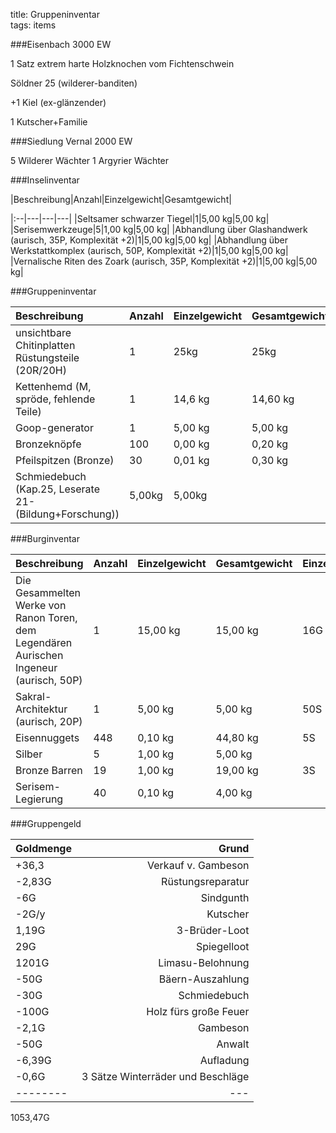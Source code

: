 title: Gruppeninventar  
tags: items  

###Eisenbach 3000 EW

1 Satz extrem harte Holzknochen vom Fichtenschwein  

Söldner 25 (wilderer-banditen)

+1 Kiel (ex-glänzender)

1 Kutscher+Familie

###Siedlung Vernal 2000 EW

5 Wilderer Wächter
1 Argyrier Wächter

###Inselinventar

|Beschreibung|Anzahl|Einzelgewicht|Gesamtgewicht|

|:--|---|---|---|
|Seltsamer schwarzer Tiegel|1|5,00 kg|5,00 kg|
|Serisemwerkzeuge|5|1,00 kg|5,00 kg|
|Abhandlung über Glashandwerk (aurisch, 35P,  Komplexität +2)|1|5,00 kg|5,00 kg|
|Abhandlung über Werkstattkomplex (aurisch, 50P, Komplexität +2)|1|5,00 kg|5,00 kg|
|Vernalische Riten des Zoark (aurisch, 35P, Komplexität +2)|1|5,00 kg|5,00 kg|

###Gruppeninventar

|Beschreibung|Anzahl|Einzelgewicht|Gesamtgewicht|
|:--|---|---|---|
|unsichtbare Chitinplatten Rüstungsteile (20R/20H)|1|25kg|25kg|
|Kettenhemd (M, spröde, fehlende Teile)|1|14,6 kg|14,60 kg|
|Goop-generator|1|5,00 kg|5,00 kg|				
|Bronzeknöpfe|100|0,00 kg|0,20 kg|
|Pfeilspitzen (Bronze)|30|0,01 kg|0,30 kg|
|Schmiedebuch (Kap.25, Leserate 21-(Bildung+Forschung))|5,00kg|5,00kg|

###Burginventar

|Beschreibung|Anzahl|Einzelgewicht|Gesamtgewicht|Einzelwert|
|:--|---|---|---|---|
|Die Gesammelten Werke von Ranon Toren, dem Legendären Aurischen Ingeneur (aurisch, 50P)|1|15,00 kg|15,00 kg|16G 20S|
|Sakral-Architektur (aurisch, 20P)|1|5,00 kg|5,00 kg|50S|
|Eisennuggets|448|0,10 kg|44,80 kg|5S|
|Silber|5|1,00 kg|5,00 kg||
|Bronze Barren|19|1,00 kg|19,00 kg|3S|
|Serisem-Legierung|40|0,10 kg|4,00 kg|

###Gruppengeld

|Goldmenge|Grund|
|:--|---:|
|+36,3|Verkauf v. Gambeson|
|-2,83G|Rüstungsreparatur|
|-6G|Sindgunth|
|-2G/y|Kutscher|
|1,19G|3-Brüder-Loot|
|29G|Spiegelloot|
|1201G|Limasu-Belohnung|
|-50G|Bäern-Auszahlung|
|-30G|Schmiedebuch|
|-100G|Holz fürs große Feuer|
|-2,1G|Gambeson|
|-50G|Anwalt|
|-6,39G|Aufladung|
|-0,6G|3 Sätze Winterräder und Beschläge
|--------|---|

1053,47G